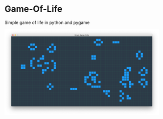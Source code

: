 # Game-Of-Life
Simple game of life in python and pygame


![alt text](https://github.com/pavka665/Game-Of-Life/blob/master/screenshot/game_of_life.png?raw=true)
